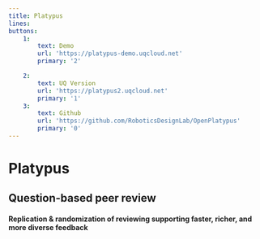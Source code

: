 ```yaml
---
title: Platypus
lines:
buttons:
    1:
        text: Demo
        url: 'https://platypus-demo.uqcloud.net'
        primary: '2'

    2:
        text: UQ Version
        url: 'https://platypus2.uqcloud.net'
        primary: '1'
    3:
        text: Github
        url: 'https://github.com/RoboticsDesignLab/OpenPlatypus'
        primary: '0'
---
```


# Platypus 
## Question-based peer review
#### Replication & randomization of reviewing supporting faster, richer, and more diverse feedback
